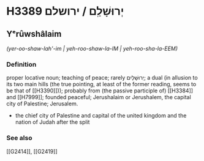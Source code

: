 # H3389 יְרוּשָׁלַ͏ִם / ירושלם

## Yᵉrûwshâlaim

_(yer-oo-shaw-lah'-im | yeh-roo-shaw-la-IM | yeh-roo-sha-la-EEM)_

### Definition

proper locative noun; teaching of peace; rarely יְרוּשָׁלַיִם; a dual (in allusion to its two main hills (the true pointing, at least of the former reading, seems to be that of [[H3390]])); probably from (the passive participle of) [[H3384]] and [[H7999]]; founded peaceful; Jerushalaim or Jerushalem, the capital city of Palestine; Jerusalem.

- the chief city of Palestine and capital of the united kingdom and the nation of Judah after the split
### See also

[[G2414]], [[G2419]]

